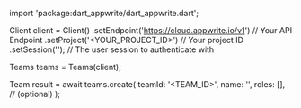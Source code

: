 import 'package:dart_appwrite/dart_appwrite.dart';

Client client = Client()
    .setEndpoint('https://cloud.appwrite.io/v1') // Your API Endpoint
    .setProject('&lt;YOUR_PROJECT_ID&gt;') // Your project ID
    .setSession(''); // The user session to authenticate with

Teams teams = Teams(client);

Team result = await teams.create(
    teamId: '<TEAM_ID>',
    name: '<NAME>',
    roles: [], // (optional)
);

